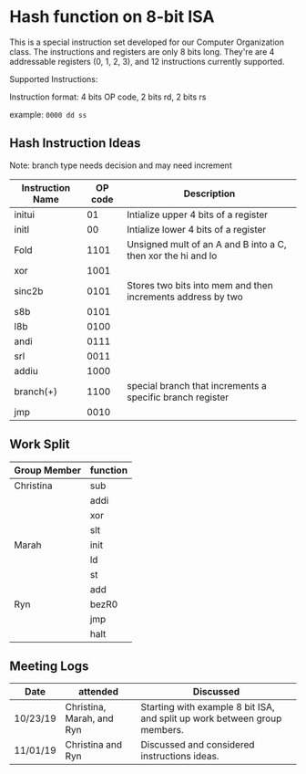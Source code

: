 # Hash function on 8-bit ISA

This is a special instruction set developed for our Computer Organization class. The instructions and registers are only 8 bits long. They're are 4 addressable registers (0, 1, 2, 3), and 12 instructions currently supported.

Supported Instructions:

Instruction format: 4 bits OP code, 2 bits rd, 2 bits rs

example: `0000 dd ss`

## Hash Instruction Ideas
Note: branch type needs decision and may need increment

|Instruction Name |OP code |Description            |
|-----------------|--------|-----------------------|
|initui           |01      |Intialize upper 4 bits of a register|
|initl            |00      |Intialize lower 4 bits of a register|
|Fold             |1101    |Unsigned mult of an A and B into a C, then xor the hi and lo|
|xor              |1001    |
|sinc2b           |0101    |Stores two bits into mem and then increments address by two|
|s8b              |0101    |
|l8b              |0100    |
|andi             |0111    |
|srl              |0011    |
|addiu            |1000    |
|branch(+)        |1100    |special branch that increments a specific branch register|
|jmp              |0010    |


## Work Split

|Group Member     |function|
|-----------------|--------|
|Christina        |sub     |
|                 |addi    |
|                 |xor     |
|                 |slt     |
|Marah            |init    |
|                 |ld      |
|                 |st      |
|                 |add     |
|Ryn              |bezR0   |
|                 |jmp     |
|                 |halt    |

## Meeting Logs

|Date    |attended     |Discussed    |
|--------|-------------|-------------|
|10/23/19|Christina, Marah, and Ryn|Starting with example 8 bit ISA, and split up work between group members.|
|11/01/19|Christina and Ryn|Discussed and considered instructions ideas.|
